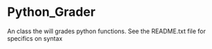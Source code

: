 # Python_Grader
An class the will grades python functions. See the README.txt file for specifics on syntax

